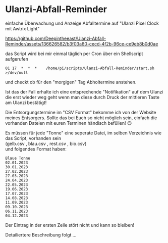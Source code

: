 # Ulanzi-Abfall-Reminder
einfache Überwachung und Anzeige Abfalltermine auf "Ulanzi Pixel Clock mit Awtrix Light"


https://github.com/Deepintheeast/Ulanzi-Abfall-Reminder/assets/136626582/b3f03a60-cecd-4f2b-96ce-ce9eb8b0d0ae


das Script wird bei mir einmal täglich per Cron über ein Shellscript aufgerufen

``01 17  *  *  *    /home/pi/scripts/Ulanzi-Abfall-Reminder/start.sh    >/dev/null``

und checkt ob für den "morgigen" Tag Abholtermine anstehen.

Ist das der Fall erhalte ich eine entsprechende "Notifikation" auf dem Ulanzi die erst wieder weg geht wenn
man diese durch Druck der mittleren Taste am Ulanzi bestätigt!



Die Entsorgungstermine im "CSV Format" bekomme ich von der Website meines Entsorgers. Sollte das bei Euch so nicht möglich sein, einfach die vorhanden Dateien mit euren Terminen händisch befüllen! 😉

Es müssen für jede "Tonne" eine seperate Datei, im selben Verzeichnis wie das Script, vorhanden sein <br> (gelb.csv , blau.csv , rest.csv , bio.csv) <br>und folgendes Format haben:

```
Blaue Tonne 
02.01.2023 
30.01.2023 
27.02.2023 
27.03.2023 
24.04.2023
22.05.2023
19.06.2023
17.07.2023
14.08.2023
11.09.2023
09.10.2023
06.11.2023
04.12.2023
```

Der Eintrag in der ersten Zeile stört nicht und kann so bleiben!

Detailiertere Beschreibung folgt ...
